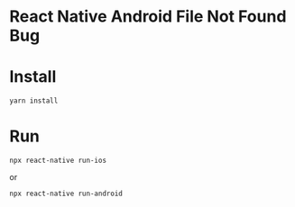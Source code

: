# React Native Android File Not Found Bug

# Install
```
yarn install
```

# Run
```
npx react-native run-ios
```
or
```
npx react-native run-android
```